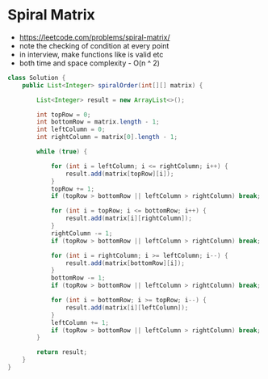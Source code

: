 # Spiral Matrix

- https://leetcode.com/problems/spiral-matrix/
- note the checking of condition at every point
- in interview, make functions like is valid etc
- both time and space complexity - O(n ^ 2)

```java
class Solution {
    public List<Integer> spiralOrder(int[][] matrix) {

        List<Integer> result = new ArrayList<>();

        int topRow = 0;
        int bottomRow = matrix.length - 1;
        int leftColumn = 0;
        int rightColumn = matrix[0].length - 1;

        while (true) {

            for (int i = leftColumn; i <= rightColumn; i++) {
                result.add(matrix[topRow][i]);
            }
            topRow += 1;
            if (topRow > bottomRow || leftColumn > rightColumn) break;

            for (int i = topRow; i <= bottomRow; i++) {
                result.add(matrix[i][rightColumn]);
            }
            rightColumn -= 1;
            if (topRow > bottomRow || leftColumn > rightColumn) break;

            for (int i = rightColumn; i >= leftColumn; i--) {
                result.add(matrix[bottomRow][i]);
            }
            bottomRow -= 1;
            if (topRow > bottomRow || leftColumn > rightColumn) break;

            for (int i = bottomRow; i >= topRow; i--) {
                result.add(matrix[i][leftColumn]);
            }
            leftColumn += 1;
            if (topRow > bottomRow || leftColumn > rightColumn) break;
        }

        return result;
    }
}
```
